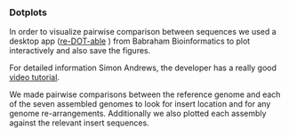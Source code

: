### Dotplots
In order to visualize pairwise comparison between sequences we used a desktop app ([re-DOT-able](https://www.bioinformatics.babraham.ac.uk/projects/redotable/) ) from Babraham Bioinformatics to plot  interactively and also save the figures.

For detailed information Simon Andrews, the developer has a really good [video tutorial](https://www.youtube.com/watch?v=qPxl2hflG9Q&feature=emb_logo).

We made pairwise comparisons between the reference genome and each of the seven assembled genomes to look for insert location and for any genome re-arrangements. Additionally we also plotted each assembly against the relevant insert sequences. 
